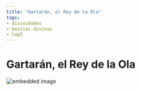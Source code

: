 ```yaml
---
title: "Gartarán, el Rey de la Ola"
tags:
- divinidades
- bestias divinas
- tag3
---
```

# Gartarán, el Rey de la Ola

![embedded image](https://cdn.discordapp.com/attachments/1017202719959822376/1017202901141172294/blank_tradingcard_6.jpg "Attachment")